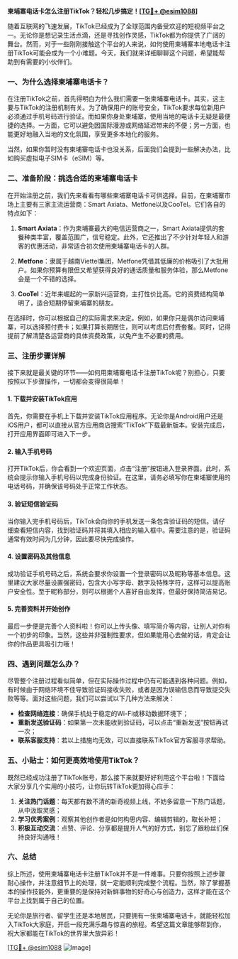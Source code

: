 **柬埔寨电话卡怎么注册TikTok？轻松几步搞定！[[TG💪+ @esim1088](https://t.me/s/esim1088)]**

随着互联网的飞速发展，TikTok已经成为了全球范围内备受欢迎的短视频平台之一。无论你是想记录生活点滴，还是寻找创作灵感，TikTok都为你提供了广阔的舞台。然而，对于一些刚刚接触这个平台的人来说，如何使用柬埔寨本地电话卡注册TikTok可能会成为一个小难题。今天，我们就来详细聊聊这个问题，希望能帮助到有需要的小伙伴们。

### 一、为什么选择柬埔寨电话卡？

在注册TikTok之前，首先得明白为什么我们需要一张柬埔寨电话卡。其实，这主要与TikTok的注册机制有关。为了确保用户的账号安全，TikTok要求每位新用户必须通过手机号码进行验证。而如果你身处柬埔寨，使用当地的电话卡无疑是最便捷的选择。一方面，它可以避免因国际漫游或网络延迟带来的不便；另一方面，也能更好地融入当地的文化氛围，享受更多本地化的服务。

当然，如果你暂时没有柬埔寨电话卡也没关系，后面我们会提到一些解决办法，比如购买虚拟电子SIM卡（eSIM）等。

### 二、准备阶段：挑选合适的柬埔寨电话卡

在开始注册之前，我们先来看看有哪些柬埔寨电话卡可供选择。目前，在柬埔寨市场上主要有三家主流运营商：Smart Axiata、Metfone以及CooTel。它们各自的特点如下：

1. **Smart Axiata**：作为柬埔寨最大的电信运营商之一，Smart Axiata提供的套餐种类丰富，覆盖范围广，信号稳定。此外，它还推出了不少针对年轻人和游客的优惠活动，非常适合初次使用柬埔寨电话卡的人群。
   
2. **Metfone**：隶属于越南Viettel集团，Metfone凭借其低廉的价格吸引了大批用户。如果你预算有限但又希望获得良好的通话质量和服务体验，那么Metfone会是一个不错的选择。

3. **CooTel**：近年来崛起的一家新兴运营商，主打性价比高。它的资费结构简单明了，适合短期停留柬埔寨的朋友。

在选择时，你可以根据自己的实际需求来决定。例如，如果你只是偶尔访问柬埔寨，可以选择预付费卡；如果打算长期居住，则可以考虑后付费套餐。同时，记得提前了解清楚各运营商的具体资费政策，以免产生不必要的费用。

### 三、注册步骤详解

接下来就是最关键的环节——如何用柬埔寨电话卡注册TikTok呢？别担心，只要按照以下步骤操作，一切都会变得很简单！

#### 1. 下载并安装TikTok应用

首先，你需要在手机上下载并安装TikTok应用程序。无论你是Android用户还是iOS用户，都可以直接从官方应用商店搜索“TikTok”下载最新版本。安装完成后，打开应用界面即可进入下一步。

#### 2. 输入手机号码

打开TikTok后，你会看到一个欢迎页面，点击“注册”按钮进入登录界面。此时，系统会提示你输入手机号码以完成身份验证。在这里，请务必填写你在柬埔寨使用的电话号码，并确保该号码处于正常工作状态。

#### 3. 验证短信验证码

当你输入完手机号码后，TikTok会向你的手机发送一条包含验证码的短信。请仔细查看短信内容，找到验证码并将其填入相应的输入框中。需要注意的是，验证码通常有效时间为几分钟，因此要尽快完成操作。

#### 4. 设置密码及其他信息

成功验证手机号码之后，系统会要求你设置一个登录密码以及昵称等基本信息。这里建议大家尽量设置强密码，包含大小写字母、数字及特殊字符，这样可以提高账户安全性。至于昵称部分，则可以根据个人喜好自由发挥，但最好保持简洁易记。

#### 5. 完善资料并开始创作

最后一步便是完善个人资料啦！你可以上传头像、填写简介等内容，让别人对你有一个初步的印象。当然，这些并非强制性要求，但如果能用心去做的话，肯定会让你的作品更具吸引力哦！

### 四、遇到问题怎么办？

尽管整个注册过程看似简单，但在实际操作过程中仍有可能遇到各种问题。例如，有时候由于网络环境不佳导致验证码接收失败，或者是因为误输信息而导致提交失败等等。面对这些问题，我们可以尝试以下几种方法来解决：

- **检查网络连接**：确保手机处于稳定的Wi-Fi或移动数据环境下；
- **重新发送验证码**：如果第一次未能收到验证码，可以点击“重新发送”按钮再试一次；
- **联系客服支持**：若以上措施均无效，可以直接联系TikTok官方客服寻求帮助。

### 五、小贴士：如何更高效地使用TikTok？

既然已经成功注册了TikTok账号，那么接下来就要好好利用这个平台啦！下面给大家分享几个实用的小技巧，让你玩转TikTok更加得心应手：

1. **关注热门话题**：每天都有数不清的新奇视频上线，不妨多留意一下热门话题，从中汲取灵感；
2. **学习优秀案例**：观察其他创作者是如何构思内容、编辑剪辑的，取长补短；
3. **积极互动交流**：点赞、评论、分享都是提升人气的好方式，别忘了跟粉丝们保持良好沟通哦！

### 六、总结

综上所述，使用柬埔寨电话卡注册TikTok并不是一件难事。只要你按照上述步骤耐心操作，并注意细节上的处理，就一定能顺利完成整个流程。当然，除了掌握基本的操作技能外，更重要的是保持对新鲜事物的好奇心与创造力，这样才能在这个平台上找到属于自己的位置。

无论你是旅行者、留学生还是本地居民，只要拥有一张柬埔寨电话卡，就能轻松加入TikTok大家庭，开启一段充满乐趣与惊喜的旅程。希望这篇文章能够帮到你，祝大家都能在TikTok的世界里大放异彩！

[[TG💪+ @esim1088](https://t.me/s/esim1088) ![Image](https://i.postimg.cc/4NQfJmqS/Snipaste-2025-05-13-00-14-12.png)]